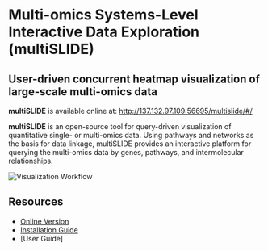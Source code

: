 # Multi-omics Systems-Level Interactive Data Exploration (multiSLIDE)  
## User-driven concurrent heatmap visualization of large-scale multi-omics data  

**multiSLIDE** is available online at: http://137.132.97.109:56695/multislide/#/ 

**multiSLIDE** is an open-source tool for query-driven visualization of quantitative single- or multi-omics data. Using pathways and networks as the basis for data linkage, multiSLIDE provides an interactive platform for querying the multi-omics data by genes, pathways, and intermolecular relationships.  

![Visualization Workflow](multiSLIDE_Visualization_Workflow.png)  


## Resources

* [Online Version](http://137.132.97.109:56695/multislide/#/) 
* [Installation Guide](Installation.md) 
* [User Guide] 


